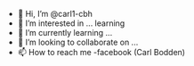 - 👋 Hi, I’m @carl1-cbh
- 👀 I’m interested in ... learning 
- 🌱 I’m currently learning ...
- 💞️ I’m looking to collaborate on ...
- 📫 How to reach me -facebook (Carl Bodden)

<!---
carl1-cbh/carl1-cbh is a ✨ special ✨ repository because its `README.md` (this file) appears on your GitHub profile.
You can click the Preview link to take a look at your changes.
--->
